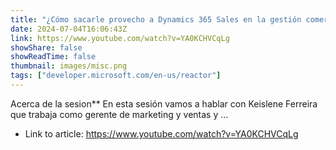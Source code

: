 ```yaml
---
title: "¿Cómo sacarle provecho a Dynamics 365 Sales en la gestión comercial?"
date: 2024-07-04T16:06:43Z
link: https://www.youtube.com/watch?v=YA0KCHVCqLg
showShare: false
showReadTime: false
thumbnail: images/misc.png
tags: ["developer.microsoft.com/en-us/reactor"]
---
```

Acerca de la sesion** En esta sesión vamos a hablar con Keislene Ferreira que trabaja como gerente de marketing y ventas y ...

- Link to article: https://www.youtube.com/watch?v=YA0KCHVCqLg
